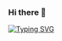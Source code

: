 ### Hi there 👋

<!--
**Kaleb13x/Kaleb13x** is a ✨ _special_ ✨ repository because its `README.md` (this file) appears on your GitHub profile.

Here are some ideas to get you started:

- 🔭 I’m currently working on ...
- 🌱 I’m currently learning ...
- 👯 I’m looking to collaborate on ...
- 🤔 I’m looking for help with ...
- 💬 Ask me about ...
- 📫 How to reach me: ...
- 😄 Pronouns: ...
- ⚡ Fun fact: ...
-->
[![Typing SVG](https://readme-typing-svg.herokuapp.com?color=F77247&width=420&lines=A+Passionate+Devloper+From+Ethiopia%E2%9C%8C%EF%B8%8F;Python%2C+Php%2C+Linux%E2%9D%A4%EF%B8%8F)](https://git.io/typing-svg)
